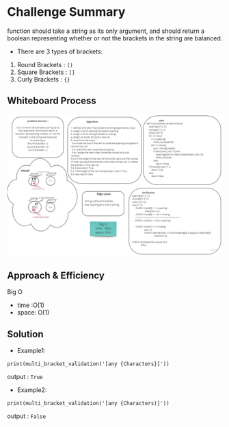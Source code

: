 # Challenge Summary
<!-- Description of the challenge -->
 function should take a string as its only argument, and should return a boolean representing whether or not the brackets in the string are balanced. 

 - There are 3 types of brackets:
1. Round Brackets : `()`
1. Square Brackets : `[]`
1. Curly Brackets : `{}`


## Whiteboard Process
<!-- Embedded whiteboard image -->

![multi-bracket-validation](../assets/multi-bracket-validation.jpg)


## Approach & Efficiency
<!-- What approach did you take? Why? What is the Big O space/time for this approach? -->

Big O
- time :O(1)
- space: O(1)

## Solution
<!-- Show how to run your code, and examples of it in action -->
- Example1:

```
print(multi_bracket_validation('[any {Characters}]'))
```
output : `True`

- Example2:

```
print(multi_bracket_validation('[any {Characters)]'))
```
output : `False`